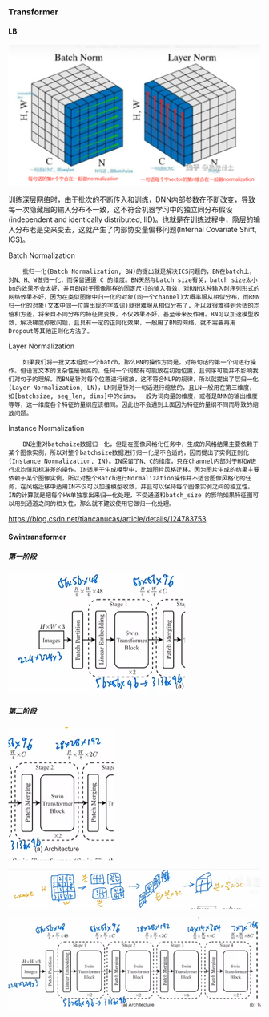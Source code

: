 ### Transformer

#### LB

![image-20230512104958053](transformer实现.assets/image-20230512104958053.png)

训练深层网络时，由于批次的不断传入和训练，DNN内部参数在不断改变，导致每一次隐藏层的输入分布不一致，这不符合机器学习中的独立同分布假设(independent and identically distributed, IID)。也就是在训练过程中，隐层的输入分布老是变来变去，这就产生了内部协变量偏移问题(Internal Covariate Shift, ICS)。

Batch Normalization

        批归一化(Batch Normalization, BN)的提出就是解决ICS问题的，BN在batch上，对N、H、W做归一化，而保留通道 C 的维度。BN天然与batch size有关，batch size太小bn的效果不会太好，并且BN对于图像那样的固定尺寸的输入有效，对RNN这种输入时序列形式的网络效果不好，因为在类似图像中归一化的对象(同一个channel)大概率服从相似分布，而RNN归一化的对象(文本中同一位置出现的字或词)就很难服从相似分布了，所以就很难得到合适的均值和方差，将来自不同分布的特征做变换，不仅效果不好，甚至带来反作用。BN可以加速模型收敛，解决梯度弥散问题，且具有一定的正则化效果，一般用了BN的网络，就不需要再用Dropout等其他正则化方法了。

Layer Normalization

        如果我们将一批文本组成一个batch，那么BN的操作方向是，对每句话的第一个词进行操作。但语言文本的复杂性是很高的，任何一个词都有可能放在初始位置，且词序可能并不影响我们对句子的理解。而BN是针对每个位置进行缩放，这不符合NLP的规律，所以就提出了层归一化(Layer Normalization, LN)，LN则是针对一句话进行缩放的，且LN一般用在第三维度，如[batchsize, seq_len, dims]中的dims，一般为词向量的维度，或者是RNN的输出维度等等，这一维度各个特征的量纲应该相同。因此也不会遇到上面因为特征的量纲不同而导致的缩放问题。

Instance Normalization

        BN注重对batchsize数据归一化，但是在图像风格化任务中，生成的风格结果主要依赖于某个图像实例，所以对整个batchsize数据进行归一化是不合适的，因而提出了实例正则化(Instance Normalization, IN)。IN保留了N、C的维度，只在Channel内部对于H和W进行求均值和标准差的操作。IN适用于生成模型中，比如图片风格迁移。因为图片生成的结果主要依赖于某个图像实例，所以对整个Batch进行Normalization操作并不适合图像风格化的任务，在风格迁移中适用IN不仅可以加速模型收敛，并且可以保持每个图像实例之间的独立性。IN的计算就是把每个HW单独拿出来归一化处理，不受通道和batch_size 的影响如果特征图可以用到通道之间的相关性，那么就不建议使用它做归一化处理。
https://blog.csdn.net/tiancanucas/article/details/124783753

#### Swintransformer

##### 第一阶段

![image-20230511160408545](transformer实现.assets/image-20230511160408545.png)

##### 第二阶段

![image-20230511160902273](transformer实现.assets/image-20230511160902273.png)

![image-20230511160935948](transformer实现.assets/image-20230511160935948.png)



![image-20230511161127776](transformer实现.assets/image-20230511161127776.png)